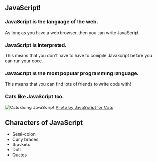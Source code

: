 ## JavaScript!

### JavaScript is the language of the web.

As long as you have a web browser, then you can write JavaScript.

### JavaScript is interpreted.

This means that you don't have to have to compile JavaScript before
you can run your code.

### JavaScript is the most popular programming language.

This means that you can find lots of friends to write code with!

### Cats like JavaScript too.

![Cats doing JavaScript](https://github.com/maxogden/javascript-for-cats/blob/master/images/customers1.png)
[Photo by JavaScript for Cats](www.jsforcats.com)

## Characters of JavaScript

* Semi-colon
* Curly braces
* Brackets
* Dots
* Quotes
